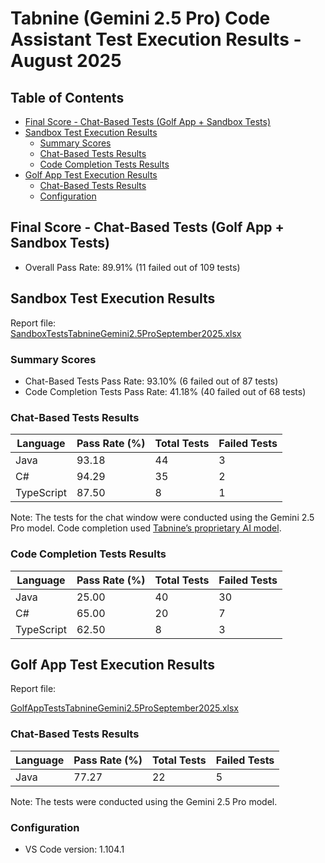 # Tabnine (Gemini 2.5 Pro) Code Assistant Test Execution Results - August 2025

## Table of Contents
- [Final Score - Chat-Based Tests (Golf App + Sandbox Tests)](#final-score---chat-based-tests-golf-app--sandbox-tests)
- [Sandbox Test Execution Results](#sandbox-test-execution-results)
    - [Summary Scores](#summary-scores)
    - [Chat-Based Tests Results](#chat-based-tests-results)
    - [Code Completion Tests Results](#code-completion-tests-results)
- [Golf App Test Execution Results](#golf-app-test-execution-results)
    - [Chat-Based Tests Results](#chat-based-tests-results-1)
    - [Configuration](#configuration)

## Final Score - Chat-Based Tests (Golf App + Sandbox Tests)
- Overall Pass Rate: 89.91% (11 failed out of 109 tests)

## Sandbox Test Execution Results
Report file:  
[SandboxTestsTabnineGemini2.5ProSeptember2025.xlsx](../../../../reports/2025/SandboxTestsTabnineGemini2.5ProSeptember2025.xlsx)

### Summary Scores
- Chat-Based Tests Pass Rate: 93.10% (6 failed out of 87 tests)
- Code Completion Tests Pass Rate: 41.18% (40 failed out of 68 tests)

### Chat-Based Tests Results
| Language   | Pass Rate (%) | Total Tests | Failed Tests |
|------------|----------------|-------------|--------------|
| Java       | 93.18          | 44          | 3            |
| C#         | 94.29          | 35          | 2            |
| TypeScript | 87.50          | 8           | 1            |

Note: The tests for the chat window were conducted using the Gemini 2.5 Pro model. Code completion used [Tabnine’s proprietary AI model](https://docs.tabnine.com/main/welcome/readme/ai-models).

### Code Completion Tests Results
| Language   | Pass Rate (%) | Total Tests | Failed Tests |
|------------|----------------|-------------|--------------|
| Java       | 25.00          | 40          | 30           |
| C#         | 65.00          | 20          | 7            |
| TypeScript | 62.50          | 8           | 3            |

## Golf App Test Execution Results
Report file:

[GolfAppTestsTabnineGemini2.5ProSeptember2025.xlsx](../../../../reports/2025/GolfAppTestsTabnineGemini2.5ProSeptember2025.xlsx)

### Chat-Based Tests Results
| Language | Pass Rate (%) | Total Tests | Failed Tests |
|----------|----------------|-------------|--------------|
| Java     | 77.27          | 22          | 5            |

Note: The tests were conducted using the Gemini 2.5 Pro model.

### Configuration
- VS Code version: 1.104.1
